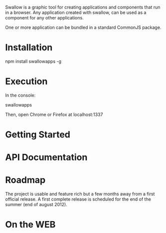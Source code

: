 Swallow is a graphic tool for creating applications and components
that run in a browser. Any application created with swallow, can be
used as a component for any other applications.

One or more application can be bundled in a standard CommonJS package.


Installation
============
npm install swallowapps -g


Execution
=========
In the console:

swallowapps

Then, open Chrome or Firefox at localhost:1337

Getting Started
===============


API Documentation
=================

Roadmap
=======

The project is usable and feature rich but a few months away from a first
official release. A first complete release is scheduled for the end of the
summer (end of august 2012).

On the WEB
==========
